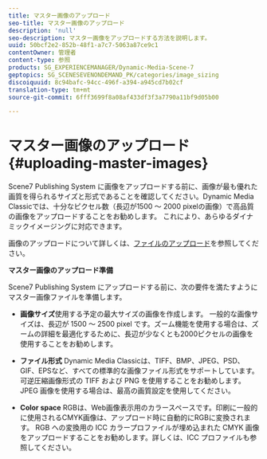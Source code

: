 ```yaml
---
title: マスター画像のアップロード
seo-title: マスター画像のアップロード
description: 'null'
seo-description: マスター画像をアップロードする方法を説明します。
uuid: 50bcf2e2-852b-48f1-a7c7-5063a87ce9c1
contentOwner: 管理者
content-type: 参照
products: SG_EXPERIENCEMANAGER/Dynamic-Media-Scene-7
geptopics: SG_SCENESEVENONDEMAND_PK/categories/image_sizing
discoiquuid: 8c94bafc-94cc-496f-a394-a945cd7b02cf
translation-type: tm+mt
source-git-commit: 6fff3699f8a08af433df3f3a7790a11bf9d05b00

---
```



# マスター画像のアップロード{#uploading-master-images}

Scene7 Publishing System に画像をアップロードする前に、画像が最も優れた画質を得られるサイズと形式であることを確認してください。Dynamic Media Classicでは、十分なピクセル数（長辺が1500 ～ 2000 pixelの画像）で高品質の画像をアップロードすることをお勧めします。 これにより、あらゆるダイナミックイメージングに対応できます。

画像のアップロードについて詳しくは、[ファイルのアップロード](uploading-files.md#uploading_files)を参照してください。

**マスター画像のアップロード準備**

Scene7 Publishing System にアップロードする前に、次の要件を満たすようにマスター画像ファイルを準備します。

* **画像サイズ**&#x200B;使用する予定の最大サイズの画像を作成します。 一般的な画像サイズは、長辺が 1500 ～ 2500 pixel です。ズーム機能を使用する場合は、ズームの詳細を最適化するために、長辺が少なくとも2000ピクセルの画像を使用することをお勧めします。

* **ファイル形式** Dynamic Media Classicは、TIFF、BMP、JPEG、PSD、GIF、EPSなど、すべての標準的な画像ファイル形式をサポートしています。 可逆圧縮画像形式の TIFF および PNG を使用することをお勧めします。JPEG 画像を使用する場合は、最高の画質設定を使用してください。

* **Color space** RGBは、Web画像表示用のカラースペースです。印刷に一般的に使用されるCMYK画像は、アップロード時に自動的にRGBに変換されます。 RGB への変換用の ICC カラープロファイルが埋め込まれた CMYK 画像をアップロードすることをお勧めします。詳しくは、ICC プロファイルも参照してください。
